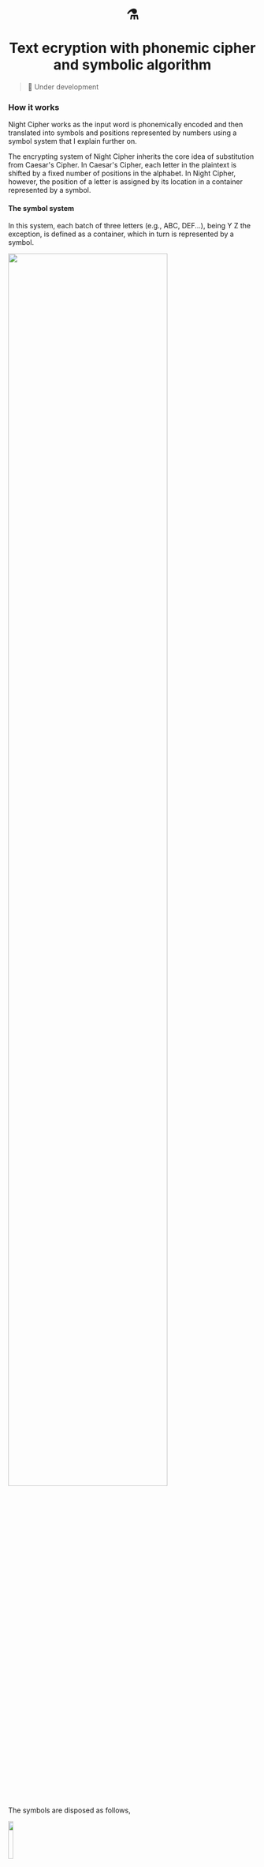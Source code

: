 <div align = center>
  <h1>
   <div>⚗️</div><br>
    Text ecryption with phonemic cipher and symbolic algorithm
  </h1>
</div>

> 🚧  Under development 

### How it works

Night Cipher works as the input word is phonemically encoded and then translated into symbols and positions represented by numbers using a symbol system that I explain further on.

The encrypting system of Night Cipher inherits the core idea of substitution from Caesar's Cipher. In Caesar's Cipher, each letter in the plaintext is shifted by a fixed number of positions in the alphabet. In Night Cipher, however, the position of a letter is assigned by its location in a container represented by a symbol. 

  
#### The symbol system

 In this system, each batch of three letters (e.g., ABC, DEF...), being Y Z the exception, is defined as a container, which in turn is represented by a symbol. 

  <img style="width: 80%" src="https://github.com/peppermintbird/alura-one-challenge-text-decoder/assets/148541376/bfc6be1a-29a0-4484-8e14-e4798e1c7613">

<h5></h5>

The symbols are disposed as follows,

<img style="width: 14%" src="https://github.com/peppermintbird/alura-one-challenge-text-decoder/assets/148541376/03b01b1e-2f21-442c-8edf-13587158db78">

---

We began by defining a function to encrypt text using a custom encryption logic which maps each letter in its symbol container and the corresponding symbol. Below, we have a character (e.g., 'A', 'B', 'C'...) defined by an array. The first element of this array represents the position and the second element represents the symbol associated with the character.

    // Encryption algorithm mapping
    const symbolMapping = {
        'A': ['1', '!'],
        'B': ['2', '!'],
        'C': ['3', '!'],
        'D': ['1', '@'],
        'E': ['2', '@'],
        'F': ['3', '@'],
        'G': ['1', '#'],
        'H': ['2', '#'],
        'I': ['3', '#'],
        .
        .
        .


#### Problems
Despite its functionality, Night Cipher has some issues that need to be addressed:

- It was first designed for the English alphabet, so it may not work properly with characters from other languages or non-alphabetic characters.
- The encryption algorithm's length can be inconsistent and inefficient, especially with duplication of characters.
    - An alternative approach, inspired by run-length encoding, could potentially address this issue by compressing repetitive sequences of characters.


### License


